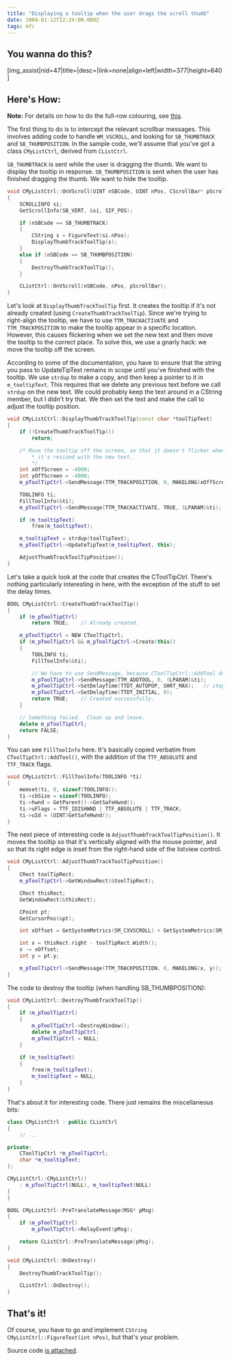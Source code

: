 ```yaml
---
title: "Displaying a tooltip when the user drags the scroll thumb"
date: 2004-01-12T12:24:00.000Z
tags: mfc
---
```

## You wanna do this?

[img_assist|nid=47|title=|desc=|link=none|align=left|width=377|height=640]

## Here's How:

**Note:** For details on how to do the full-row colouring, see [this](/node/view/63).

The first thing to do is to intercept the relevant scrollbar messages. This involves adding code to handle `WM_VSCROLL`, and looking for `SB_THUMBTRACK` and `SB_THUMBPOSITION`. In the sample code, we'll assume that you've got a class `CMyListCtrl`, derived from `CListCtrl`.

`SB_THUMBTRACK` is sent while the user is dragging the thumb. We want to display the tooltip in response. `SB_THUMBPOSITION` is sent when the user has finished dragging the thumb. We want to hide the tooltip.

```c++
void CMyListCtrl::OnVScroll(UINT nSBCode, UINT nPos, CScrollBar* pScrollBar)
{
    SCROLLINFO si;
    GetScrollInfo(SB_VERT, &si, SIF_POS);

    if (nSBCode == SB_THUMBTRACK)
    {
        CString s = FigureText(si.nPos);
        DisplayThumbTrackToolTip(s);
    }
    else if (nSBCode == SB_THUMBPOSITION)
    {
        DestroyThumbTrackToolTip();
    }

    CListCtrl::OnVScroll(nSBCode, nPos, pScrollBar);
}
```

Let's look at `DisplayThumbTrackToolTip` first. It creates the tooltip if it's not already created (using `CreateThumbTrackToolTip`). Since we're trying to right-align the tooltip, we have to use `TTM_TRACKACTIVATE` and `TTM_TRACKPOSITION` to make the tooltip appear in a specific location. However, this causes flickering when we set the new text and then move the tooltip to the correct place. To solve this, we use a gnarly hack: we move the tooltip off the screen.

According to some of the documentation, you have to ensure that the string you pass to UpdateTipText remains in scope until you've finished with the tooltip. We use `strdup` to make a copy, and then keep a pointer to it in `m_tooltipText`. This requires that we delete any previous text before we call `strdup` on the new text. We could probably keep the text around in a CString member, but I didn't try that. We then set the text and make the call to adjust the tooltip position.

```c++
void CMyListCtrl::DisplayThumbTrackToolTip(const char *toolTipText)
{
    if (!CreateThumbTrackToolTip())
        return;

    /* Move the tooltip off the screen, so that it doesn't flicker when
        * it's resized with the new text.
        */
    int xOffScreen = -4000;
    int yOffScreen = -4000;
    m_pToolTipCtrl->SendMessage(TTM_TRACKPOSITION, 0, MAKELONG(xOffScreen, yOffScreen));

    TOOLINFO ti;
    FillToolInfo(&ti);
    m_pToolTipCtrl->SendMessage(TTM_TRACKACTIVATE, TRUE, (LPARAM)&ti);

    if (m_tooltipText)
        free(m_tooltipText);

    m_tooltipText = strdup(toolTipText);
    m_pToolTipCtrl->UpdateTipText(m_tooltipText, this);

    AdjustThumbTrackToolTipPosition();
}
```

Let's take a quick look at the code that creates the CToolTipCtrl. There's nothing particularly interesting in here, with the exception of the stuff to set the delay times.

```c++
BOOL CMyListCtrl::CreateThumbTrackToolTip()
{
    if (m_pToolTipCtrl)
        return TRUE;	// Already created.

    m_pToolTipCtrl = NEW CToolTipCtrl;
    if (m_pToolTipCtrl && m_pToolTipCtrl->Create(this))
    {
        TOOLINFO ti;
        FillToolInfo(&ti);

        // We have to use SendMessage, because CToolTipCtrl::AddTool doesn't pass all of the flags.
        m_pToolTipCtrl->SendMessage(TTM_ADDTOOL, 0, (LPARAM)&ti);
        m_pToolTipCtrl->SetDelayTime(TTDT_AUTOPOP, SHRT_MAX);   // stop the tooltip coming up automatically
        m_pToolTipCtrl->SetDelayTime(TTDT_INITIAL, 0);
        return TRUE;	// Created successfully.
    }

    // Something failed.  Clean up and leave.
    delete m_pToolTipCtrl;
    return FALSE;
}
```

You can see `FillToolInfo` here. It's basically copied verbatim from `CToolTipCtrl::AddTool()`, with the addition of the `TTF_ABSOLUTE` and `TTF_TRACK` flags.

```c++
void CMyListCtrl::FillToolInfo(TOOLINFO *ti)
{
    memset(ti, 0, sizeof(TOOLINFO));
    ti->cbSize = sizeof(TOOLINFO);
    ti->hwnd = GetParent()->GetSafeHwnd();
    ti->uFlags = TTF_IDISHWND | TTF_ABSOLUTE | TTF_TRACK;
    ti->uId = (UINT)GetSafeHwnd();
}
```

The next piece of interesting code is `AdjustThumbTrackToolTipPosition()`. It moves the tooltip so that it's vertically aligned with the mouse pointer, and so that its right edge is inset from the right-hand side of the listview control.

```c++
void CMyListCtrl::AdjustThumbTrackToolTipPosition()
{
    CRect toolTipRect;
    m_pToolTipCtrl->GetWindowRect(&toolTipRect);

    CRect thisRect;
    GetWindowRect(&thisRect);

    CPoint pt;
    GetCursorPos(&pt);

    int xOffset = GetSystemMetrics(SM_CXVSCROLL) + GetSystemMetrics(SM_CXDLGFRAME);

    int x = thisRect.right - toolTipRect.Width();
    x -= xOffset;
    int y = pt.y;

    m_pToolTipCtrl->SendMessage(TTM_TRACKPOSITION, 0, MAKELONG(x, y));
}
```

The code to destroy the tooltip (when handling SB_THUMBPOSITION):

```c++
void CMyListCtrl::DestroyThumbTrackToolTip()
{
    if (m_pToolTipCtrl)
    {
        m_pToolTipCtrl->DestroyWindow();
        delete m_pToolTipCtrl;
        m_pToolTipCtrl = NULL;
    }

    if (m_tooltipText)
    {
        free(m_tooltipText);
        m_tooltipText = NULL;
    }
}
```

That's about it for interesting code. There just remains the miscellaneous bits:

```c++
class CMyListCtrl : public CListCtrl
{
    // ...

private:
    CToolTipCtrl *m_pToolTipCtrl;
    char *m_tooltipText;
};
```

```c++
CMyListCtrl::CMyListCtrl()
    : m_pToolTipCtrl(NULL), m_tooltipText(NULL)
{
}
```

```c++
BOOL CMyListCtrl::PreTranslateMessage(MSG* pMsg)
{
    if (m_pToolTipCtrl)
        m_pToolTipCtrl->RelayEvent(pMsg);

    return CListCtrl::PreTranslateMessage(pMsg);
}
```

```c++
void CMyListCtrl::OnDestroy()
{
    DestroyThumbTrackToolTip();

    CListCtrl::OnDestroy();
}
```

## That's it!

Of course, you have to go and implement `CString CMyListCtrl::FigureText(int nPos)`, but that's your problem.

Source code [is attached](/broken-link-to-source-code).
